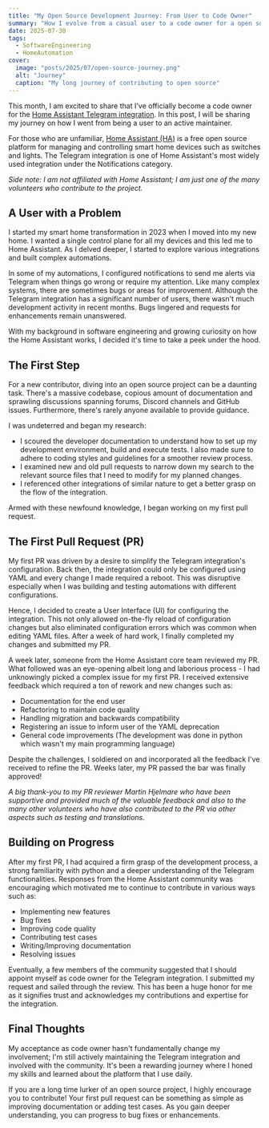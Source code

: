```yaml
---
title: "My Open Source Development Journey: From User to Code Owner"
summary: "How I evolve from a casual user to a code owner for a open source project"
date: 2025-07-30
tags:
  - SoftwareEngineering
  - HomeAutomation
cover:
  image: "posts/2025/07/open-source-journey.png"
  alt: "Journey"
  caption: "My long journey of contributing to open source"
---
```

This month, I am excited to share that I've officially become a code owner for the [Home Assistant Telegram integration](https://www.home-assistant.io/integrations/telegram_bot/).
In this post, I will be sharing my journey on how I went from being a user to an active maintainer.

For those who are unfamiliar, [Home Assistant (HA)](https://www.home-assistant.io/) is a free open source platform for managing and controlling smart home devices such as switches and lights.
The Telegram integration is one of Home Assistant's most widely used integration under the Notifications category.

*Side note: I am not affiliated with Home Assistant; I am just one of the many volunteers who contribute to the project.*

## A User with a Problem

I started my smart home transformation in 2023 when I moved into my new home.
I wanted a single control plane for all my devices and this led me to Home Assistant.
As I delved deeper, I started to explore various integrations and built complex automations.

In some of my automations, I configured notifications to send me alerts via Telegram when things go wrong or require my attention.
Like many complex systems, there are sometimes bugs or areas for improvement.
Although the Telegram integration has a significant number of users, there wasn't much development activity in recent months.
Bugs lingered and requests for enhancements remain unanswered.

With my background in software engineering and growing curiosity on how the Home Assistant works, I decided it's time to take a peek under the hood.

## The First Step

For a new contributor, diving into an open source project can be a daunting task.
There's a massive codebase, copious amount of documentation and sprawling discussions spanning forums, Discord channels and GitHub issues.
Furthermore, there's rarely anyone available to provide guidance.

I was undeterred and began my research:
- I scoured the developer documentation to understand how to set up my development environment, build and execute tests.
  I also made sure to adhere to coding styles and guidelines for a smoother review process.
- I examined new and old pull requests to narrow down my search to the relevant source files that I need to modify for my planned changes.
- I referenced other integrations of similar nature to get a better grasp on the flow of the integration.

Armed with these newfound knowledge, I began working on my first pull request.

## The First Pull Request (PR)

My first PR was driven by a desire to simplify the Telegram integration's configuration.
Back then, the integration could only be configured using YAML and every change I made required a reboot.
This was disruptive especially when I was building and testing automations with different configurations.

Hence, I decided to create a User Interface (UI) for configuring the integration.
This not only allowed on-the-fly reload of configuration changes but also eliminated configuration errors which was common when editing YAML files.
After a week of hard work, I finally completed my changes and submitted my PR.

A week later, someone from the Home Assistant core team reviewed my PR.
What followed was an eye-opening albeit long and laborious process - I had unknowingly picked a complex issue for my first PR.
I received extensive feedback which required a ton of rework and new changes such as:
- Documentation for the end user
- Refactoring to maintain code quality
- Handling migration and backwards compatibility
- Registering an issue to inform user of the YAML deprecation
- General code improvements (The development was done in python which wasn't my main programming language)

Despite the challenges, I soldiered on and incorporated all the feedback I've received to refine the PR.
Weeks later, my PR passed the bar was finally approved!

*A big thank-you to my PR reviewer Martin Hjelmare who have been supportive and provided much of the valuable feedback and also to the many other volunteers who have also contributed to the PR via other aspects such as testing and translations.*

## Building on Progress

After my first PR, I had acquired a firm grasp of the development process, a strong familiarity with python and a deeper understanding of the Telegram functionalities.
Responses from the Home Assistant community was encouraging which motivated me to continue to contribute in various ways such as:
- Implementing new features
- Bug fixes
- Improving code quality
- Contributing test cases
- Writing/Improving documentation
- Resolving issues

Eventually, a few members of the community suggested that I should appoint myself as code owner for the Telegram integration.
I submitted my request and sailed through the review.
This has been a huge honor for me as it signifies trust and acknowledges my contributions and expertise for the integration.

## Final Thoughts

My acceptance as code owner hasn't fundamentally change my involvement;
I'm still actively maintaining the Telegram integration and involved with the community.
It's been a rewarding journey where I honed my skills and learned about the platform that I use daily.

If you are a long time lurker of an open source project, I highly encourage you to contribute!
Your first pull request can be something as simple as improving documentation or adding test cases. 
As you gain deeper understanding, you can progress to bug fixes or enhancements.
